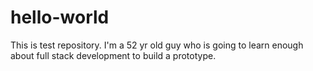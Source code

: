 # hello-world
This is test repository.
I'm a 52 yr old guy who is going to learn enough about full stack development to build a prototype.
